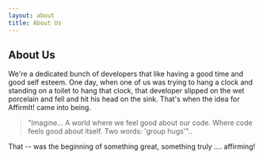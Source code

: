 ```yaml
---
layout: about
title: About Us
---
```


## About Us

We're a dedicated bunch of developers that like having a good time and good self esteem. One day, when one of us was trying to hang a clock and standing on a toilet to hang that clock, that developer slipped on the wet porcelain and fell and hit his head on the sink. That's when the idea for AffirmIt! came into being.

> "Imagine... A world where we feel good about our code. Where code feels good about itself. Two words: 'group hugs'"..

That -- was the beginning of something great, something truly .... affirming!
